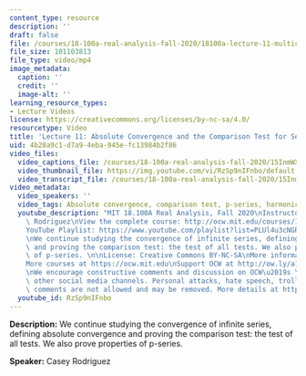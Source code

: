```yaml
---
content_type: resource
description: ''
draft: false
file: /courses/18-100a-real-analysis-fall-2020/18100a-lecture-11-multicam_360p_16_9.mp4
file_size: 101103813
file_type: video/mp4
image_metadata:
  caption: ''
  credit: ''
  image-alt: ''
learning_resource_types:
- Lecture Videos
license: https://creativecommons.org/licenses/by-nc-sa/4.0/
resourcetype: Video
title: 'Lecture 11: Absolute Convergence and the Comparison Test for Series'
uid: 4b28a9c1-d7a9-4eba-945e-fc13984b2f86
video_files:
  video_captions_file: /courses/18-100a-real-analysis-fall-2020/15InmWX8dOuS-_9CKFnIqysdHrnyvHtD8_transcript.webvtt
  video_thumbnail_file: https://img.youtube.com/vi/RzSp9nIFnbo/default.jpg
  video_transcript_file: /courses/18-100a-real-analysis-fall-2020/15InmWX8dOuS-_9CKFnIqysdHrnyvHtD8_transcript.pdf
video_metadata:
  video_speakers: ''
  video_tags: Absolute convergence, comparison test, p-series, harmonic series
  youtube_description: "MIT 18.100A Real Analysis, Fall 2020\nInstructor: Dr. Casey\
    \ Rodriguez\nView the complete course: http://ocw.mit.edu/courses/18-100a-real-analysis-fall-2020/\n\
    YouTube Playlist: https://www.youtube.com/playlist?list=PLUl4u3cNGP61O7HkcF7UImpM0cR_L2gSw\n\
    \nWe continue studying the convergence of infinite series, defining absolute convergence\
    \ and proving the comparison test: the test of all tests. We also prove properties\
    \ of p-series. \n\nLicense: Creative Commons BY-NC-SA\nMore information at https://ocw.mit.edu/terms\n\
    More courses at https://ocw.mit.edu\nSupport OCW at http://ow.ly/a1If50zVRlQ\n\
    \nWe encourage constructive comments and discussion on OCW\u2019s YouTube and\
    \ other social media channels. Personal attacks, hate speech, trolling, and inappropriate\
    \ comments are not allowed and may be removed. More details at https://ocw.mit.edu/comments."
  youtube_id: RzSp9nIFnbo
---
```

**Description:** We continue studying the convergence of infinite series, defining absolute convergence and proving the comparison test: the test of all tests. We also prove properties of p-series.

**Speaker:** Casey Rodriguez